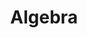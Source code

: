 ---
layout: toctree
title: Algebra
permalink: /blog/maths/alg/
parent: /blog/maths/

enumerate_grand_children: true
---